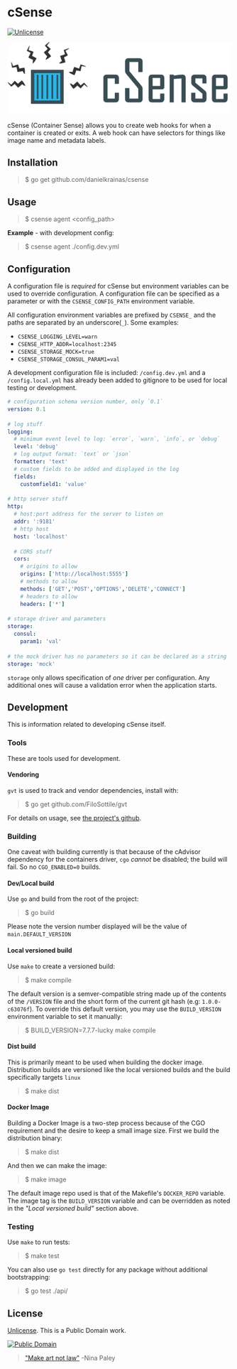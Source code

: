 # cSense

[![Unlicense](https://img.shields.io/badge/license-Unlicense-blue.svg?style=flat)](License)

![cSense logo](https://github.com/danielkrainas/csense/blob/master/docs/logo/csense-logo.png)

cSense (Container Sense) allows you to create web hooks for when a container is created or exits. A web hook can have selectors for things like image name and metadata labels.

## Installation

> $ go get github.com/danielkrainas/csense

## Usage

> $ csense agent <config_path>

**Example** - with development config:

> $ csense agent ./config.dev.yml

## Configuration

A configuration file is *required* for cSense but environment variables can be used to override configuration. A configuration file can be specified as a parameter or with the `CSENSE_CONFIG_PATH` environment variable. 

All configuration environment variables are prefixed by `CSENSE_` and the paths are separated by an underscore(`_`). Some examples:

- `CSENSE_LOGGING_LEVEL=warn`
- `CSENSE_HTTP_ADDR=localhost:2345`
- `CSENSE_STORAGE_MOCK=true`
- `CSENSE_STORAGE_CONSUL_PARAM1=val`

A development configuration file is included: `/config.dev.yml` and a `/config.local.yml` has already been added to gitignore to be used for local testing or development.

```yaml
# configuration schema version number, only `0.1`
version: 0.1

# log stuff
logging:
  # minimum event level to log: `error`, `warn`, `info`, or `debug`
  level: 'debug'
  # log output format: `text` or `json`
  formatter: 'text'
  # custom fields to be added and displayed in the log
  fields:
    customfield1: 'value'

# http server stuff
http:
  # host:port address for the server to listen on
  addr: ':9181'
  # http host
  host: 'localhost'

  # CORS stuff
  cors:
    # origins to allow
    origins: ['http://localhost:5555']
    # methods to allow
    methods: ['GET','POST','OPTIONS','DELETE','CONNECT']
    # headers to allow
    headers: ['*']

# storage driver and parameters
storage:
  consul:
    param1: 'val'

# the mock driver has no parameters so it can be declared as a string
storage: 'mock'
```

`storage` only allows specification of *one* driver per configuration. Any additional ones will cause a validation error when the application starts.

## Development

This is information related to developing cSense itself.

### Tools

These are tools used for development.

#### Vendoring

`gvt` is used to track and vendor dependencies, install with:

> $ go get github.com/FiloSottile/gvt

For details on usage, see [the project's github](https://github.com/FiloSottile/gvt).

### Building

One caveat with building currently is that because of the cAdvisor dependency for the containers driver, `cgo` *cannot* be disabled; the build will fail. So no `CGO_ENABLED=0` builds.

#### Dev/Local build

Use `go` and build from the root of the project:

> $ go build

Please note the version number displayed will be the value of `main.DEFAULT_VERSION`

#### Local versioned build

Use `make` to create a versioned build:

> $ make compile

The default version is a semver-compatible string made up of the contents of the `/VERSION` file and the short form of the current git hash (e.g: `1.0.0-c63076f`). To override this default version, you may use the `BUILD_VERSION` environment variable to set it manually:

> $ BUILD_VERSION=7.7.7-lucky make compile

#### Dist build

This is primarily meant to be used when building the docker image. Distribution builds are versioned like the local versioned builds and the build specifically targets `linux`

> $ make dist

#### Docker Image

Building a Docker Image is a two-step process because of the CGO requirement and the desire to keep a small image size. First we build the distribution binary:

> $ make dist

And then we can make the image:

> $ make image

The default image repo used is that of the Makefile's `DOCKER_REPO` variable. The image tag is the `BUILD_VERSION` variable and can be overridden as noted in the *"Local versioned build"* section above.

### Testing

Use `make` to run tests:

> $ make test

You can also use `go test` directly for any package without additional bootstrapping:

> $ go test ./api/

## License

[Unlicense](http://unlicense.org/UNLICENSE). This is a Public Domain work. 

[![Public Domain](https://licensebuttons.net/p/mark/1.0/88x31.png)](http://questioncopyright.org/promise)

> ["Make art not law"](http://questioncopyright.org/make_art_not_law_interview) -Nina Paley